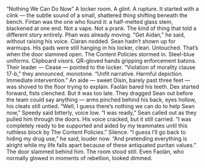 “Nothing We Can Do Now”
A locker room. A glint. A rupture.
It started with a clink — the subtle sound of a small, shattered thing shifting beneath the bench. Fintan was the one who found it: a half-melted glass stem, blackened at one end. Not a vape. Not a prank. The kind of thing that told a different story entirely.
Phan was already moving. "Get Aidan," he said, without raising his voice. Ciaran nodded. Sean hadn’t shown up for warmups. His pads were still hanging in his locker, clean. Untouched.
That’s when the door slammed open.
The Content Policies stormed in.
Steel-blue uniforms. Clipboard visors. QR-gloved hands gripping enforcement batons. Their leader — Cease — pointed to the locker.
“Violation of morality clause 17-b,” they announced, monotone. “Unfit narrative. Harmful depiction. Immediate intervention.”
An aide — sweet Oisín, barely past three feet — was shoved to the floor trying to explain. Faolán bared his teeth. Dex started forward, fists clenched.
But it was too late.
They dragged Sean out before the team could say anything — arms pinched behind his back, eyes hollow, his cleats still untied.
“Well, I guess there’s nothing we can do to help Sean now,” Speedy said bitterly, voice low.
“I was ready,” Sean called out as they pulled him through the doors. His voice cracked, but it still carried. “I was completely ready to be supported and aided by my teammates until this ruthless block by The Content Policies.”
Silence.
“I guess I’ll go back to hiding my drug use,” he said, louder now. “And pretending everything is alright while my life falls apart because of these antiquated puritan values.”
The door slammed behind him. The room stood still. Even Faolán, who normally glowed in moments of rebellion, looked dimmed.
